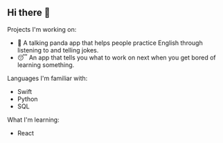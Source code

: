 ## Hi there 👋

Projects I'm working on:
- 🐼 A talking panda app that helps people practice English through listening to and telling jokes.
- 😴 An app that tells you what to work on next when you get bored of learning something.

Languages I'm familiar with:
- Swift
- Python
- SQL

What I'm learning:
- React
